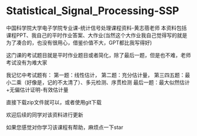 # Statistical_Signal_Processing-SSP
中国科学院大学电子学院专业课-统计信号处理课程资料-黄志蓓老师
本资料包括课程PPT、我自己的平时作业答案、大作业(当然这个大作业我自己觉得写的就是为了凑合的，也没有很用心，借鉴价值不大，GPT都比我写得好)

这门课的考试题目就是平时作业题目或者简化，除了最后一题，但是也不难，老师考试没有为难大家

我记忆中考试题有：
第一题：线性估计，
第二题：充分估计量，
第三四五题：最小二乘（好像是，记的不太清了）、多元检测、序贯检测
最后一题：最大似然估计+无偏估计证明-有效估计量

直接下载zip文件就可以，或者使用git下载

欢迎后续的同学对该资料进行更新

如果您感觉对你学习该课程有帮助，麻烦点一下star
